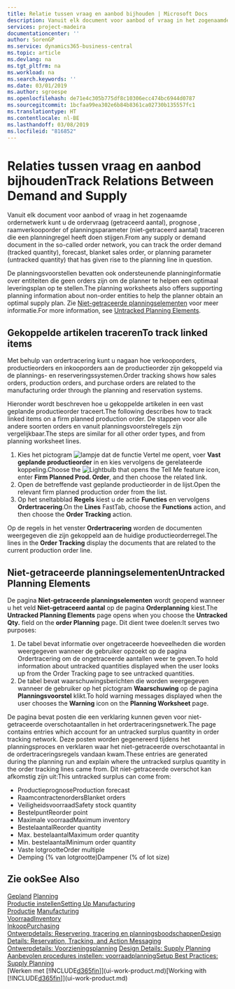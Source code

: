 ```yaml
---
title: Relatie tussen vraag en aanbod bijhouden | Microsoft Docs
description: Vanuit elk document voor aanbod of vraag in het zogenaamde ordernetwerk kunt u de ordervraag (getraceerd aantal), prognose , raamverkooporder of planningsparameter (niet-getraceerd aantal) traceren die een planningregel heeft doen stijgen.
services: project-madeira
documentationcenter: ''
author: SorenGP
ms.service: dynamics365-business-central
ms.topic: article
ms.devlang: na
ms.tgt_pltfrm: na
ms.workload: na
ms.search.keywords: ''
ms.date: 03/01/2019
ms.author: sgroespe
ms.openlocfilehash: de71e4c305b775df8c10306ecc474bc6944d0787
ms.sourcegitcommit: 1bcfaa99ea302e6b84b8361ca02730b135557fc1
ms.translationtype: HT
ms.contentlocale: nl-BE
ms.lasthandoff: 03/08/2019
ms.locfileid: "816852"
---
```

# <a name="track-relations-between-demand-and-supply"></a><span data-ttu-id="fdcb7-103">Relaties tussen vraag en aanbod bijhouden</span><span class="sxs-lookup"><span data-stu-id="fdcb7-103">Track Relations Between Demand and Supply</span></span>
<span data-ttu-id="fdcb7-104">Vanuit elk document voor aanbod of vraag in het zogenaamde ordernetwerk kunt u de ordervraag (getraceerd aantal), prognose , raamverkooporder of planningsparameter (niet-getraceerd aantal) traceren die een planningregel heeft doen stijgen.</span><span class="sxs-lookup"><span data-stu-id="fdcb7-104">From any supply or demand document in the so-called order network, you can track the order demand (tracked quantity), forecast, blanket sales order, or planning parameter (untracked quantity) that has given rise to the planning line in question.</span></span>

<span data-ttu-id="fdcb7-105">De planningsvoorstellen bevatten ook ondersteunende planninginformatie over entiteiten die geen orders zijn om de planner te helpen een optimaal leveringsplan op te stellen.</span><span class="sxs-lookup"><span data-stu-id="fdcb7-105">The planning worksheets also offers supporting planning information about non-order entities to help the planner obtain an optimal supply plan.</span></span> <span data-ttu-id="fdcb7-106">Zie [Niet-getraceerde planningselementen](production-how-track-demand-supply.md#untracked-planning-elements) voor meer informatie.</span><span class="sxs-lookup"><span data-stu-id="fdcb7-106">For more information, see [Untracked Planning Elements](production-how-track-demand-supply.md#untracked-planning-elements).</span></span>

## <a name="to-track-linked-items"></a><span data-ttu-id="fdcb7-107">Gekoppelde artikelen traceren</span><span class="sxs-lookup"><span data-stu-id="fdcb7-107">To track linked items</span></span>
<span data-ttu-id="fdcb7-108">Met behulp van ordertracering kunt u nagaan hoe verkooporders, productieorders en inkooporders aan de productieorder zijn gekoppeld via de plannings- en reserveringssystemen.</span><span class="sxs-lookup"><span data-stu-id="fdcb7-108">Order tracking shows how sales orders, production orders, and purchase orders are related to the manufacturing order through the planning and reservation systems.</span></span>

<span data-ttu-id="fdcb7-109">Hieronder wordt beschreven hoe u gekoppelde artikelen in een vast geplande productieorder traceert.</span><span class="sxs-lookup"><span data-stu-id="fdcb7-109">The following describes how to track linked items on a firm planned production order.</span></span> <span data-ttu-id="fdcb7-110">De stappen voor alle andere soorten orders en vanuit planningsvoorstelregels zijn vergelijkbaar.</span><span class="sxs-lookup"><span data-stu-id="fdcb7-110">The steps are similar for all other order types, and from planning worksheet lines.</span></span>

1. <span data-ttu-id="fdcb7-111">Kies het pictogram ![lampje dat de functie Vertel me opent](media/ui-search/search_small.png "Vertel me wat u wilt doen"), voer **Vast geplande productieorder** in en kies vervolgens de gerelateerde koppeling.</span><span class="sxs-lookup"><span data-stu-id="fdcb7-111">Choose the ![Lightbulb that opens the Tell Me feature](media/ui-search/search_small.png "Tell me what you want to do") icon, enter **Firm Planned Prod. Order**, and then choose the related link.</span></span>
2. <span data-ttu-id="fdcb7-112">Open de betreffende vast geplande productieorder in de lijst.</span><span class="sxs-lookup"><span data-stu-id="fdcb7-112">Open the relevant firm planned production order from the list.</span></span>
3. <span data-ttu-id="fdcb7-113">Op het sneltabblad **Regels** kiest u de actie **Functies** en vervolgens **Ordertracering**.</span><span class="sxs-lookup"><span data-stu-id="fdcb7-113">On the **Lines** FastTab, choose the **Functions** action, and then choose the **Order Tracking** action.</span></span>

<span data-ttu-id="fdcb7-114">Op de regels in het venster **Ordertracering** worden de documenten weergegeven die zijn gekoppeld aan de huidige productieorderregel.</span><span class="sxs-lookup"><span data-stu-id="fdcb7-114">The lines in the **Order Tracking** display the documents that are related to the current production order line.</span></span>

## <a name="untracked-planning-elements"></a><span data-ttu-id="fdcb7-115">Niet-getraceerde planningselementen</span><span class="sxs-lookup"><span data-stu-id="fdcb7-115">Untracked Planning Elements</span></span>
<span data-ttu-id="fdcb7-116">De pagina **Niet-getraceerde planningselementen** wordt geopend wanneer u het veld **Niet-getraceerd aantal** op de pagina **Orderplanning** kiest.</span><span class="sxs-lookup"><span data-stu-id="fdcb7-116">The **Untracked Planning Elements** page opens when you choose the **Untracked Qty.** field on the **order Planning** page.</span></span> <span data-ttu-id="fdcb7-117">Dit dient twee doelen:</span><span class="sxs-lookup"><span data-stu-id="fdcb7-117">It serves two purposes:</span></span>

1. <span data-ttu-id="fdcb7-118">De tabel bevat informatie over ongetraceerde hoeveelheden die worden weergegeven wanneer de gebruiker opzoekt op de pagina Ordertracering om de ongetraceerde aantallen weer te geven.</span><span class="sxs-lookup"><span data-stu-id="fdcb7-118">To hold information about untracked quantities displayed when the user looks up from the Order Tracking page to see untracked quantities.</span></span>
2. <span data-ttu-id="fdcb7-119">De tabel bevat waarschuwingsberichten die worden weergegeven wanneer de gebruiker op het pictogram **Waarschuwing** op de pagina **Planningsvoorstel** klikt.</span><span class="sxs-lookup"><span data-stu-id="fdcb7-119">To hold warning messages displayed when the user chooses the **Warning** icon on the **Planning Worksheet** page.</span></span>

<span data-ttu-id="fdcb7-120">De pagina bevat posten die een verklaring kunnen geven voor niet-getraceerde overschotaantallen in het ordertraceringsnetwerk.</span><span class="sxs-lookup"><span data-stu-id="fdcb7-120">The page contains entries which account for an untracked surplus quantity in order tracking network.</span></span> <span data-ttu-id="fdcb7-121">Deze posten worden gegenereerd tijdens het planningsproces en verklaren waar het niet-getraceerde overschotaantal in de ordertraceringsregels vandaan kwam.</span><span class="sxs-lookup"><span data-stu-id="fdcb7-121">These entries are generated during the planning run and explain where the untracked surplus quantity in the order tracking lines came from.</span></span> <span data-ttu-id="fdcb7-122">Dit niet-getraceerde overschot kan afkomstig zijn uit:</span><span class="sxs-lookup"><span data-stu-id="fdcb7-122">This untracked surplus can come from:</span></span>

- <span data-ttu-id="fdcb7-123">Productieprognose</span><span class="sxs-lookup"><span data-stu-id="fdcb7-123">Production forecast</span></span>
- <span data-ttu-id="fdcb7-124">Raamcontractenorders</span><span class="sxs-lookup"><span data-stu-id="fdcb7-124">Blanket orders</span></span>
- <span data-ttu-id="fdcb7-125">Veiligheidsvoorraad</span><span class="sxs-lookup"><span data-stu-id="fdcb7-125">Safety stock quantity</span></span>
- <span data-ttu-id="fdcb7-126">Bestelpunt</span><span class="sxs-lookup"><span data-stu-id="fdcb7-126">Reorder point</span></span>
- <span data-ttu-id="fdcb7-127">Maximale voorraad</span><span class="sxs-lookup"><span data-stu-id="fdcb7-127">Maximum inventory</span></span>
- <span data-ttu-id="fdcb7-128">Bestelaantal</span><span class="sxs-lookup"><span data-stu-id="fdcb7-128">Reorder quantity</span></span>
- <span data-ttu-id="fdcb7-129">Max. bestelaantal</span><span class="sxs-lookup"><span data-stu-id="fdcb7-129">Maximum order quantity</span></span>
- <span data-ttu-id="fdcb7-130">Min. bestelaantal</span><span class="sxs-lookup"><span data-stu-id="fdcb7-130">Minimum order quantity</span></span>
- <span data-ttu-id="fdcb7-131">Vaste lotgrootte</span><span class="sxs-lookup"><span data-stu-id="fdcb7-131">Order multiple</span></span>
- <span data-ttu-id="fdcb7-132">Demping (% van lotgrootte)</span><span class="sxs-lookup"><span data-stu-id="fdcb7-132">Dampener (% of lot size)</span></span>

## <a name="see-also"></a><span data-ttu-id="fdcb7-133">Zie ook</span><span class="sxs-lookup"><span data-stu-id="fdcb7-133">See Also</span></span>  
<span data-ttu-id="fdcb7-134">[Gepland](production-planning.md) </span><span class="sxs-lookup"><span data-stu-id="fdcb7-134">[Planning](production-planning.md) </span></span>  
[<span data-ttu-id="fdcb7-135">Productie instellen</span><span class="sxs-lookup"><span data-stu-id="fdcb7-135">Setting Up Manufacturing</span></span>](production-configure-production-processes.md)  
<span data-ttu-id="fdcb7-136">[Productie](production-manage-manufacturing.md)  </span><span class="sxs-lookup"><span data-stu-id="fdcb7-136">[Manufacturing](production-manage-manufacturing.md)  </span></span>  
[<span data-ttu-id="fdcb7-137">Voorraad</span><span class="sxs-lookup"><span data-stu-id="fdcb7-137">Inventory</span></span>](inventory-manage-inventory.md)  
[<span data-ttu-id="fdcb7-138">Inkoop</span><span class="sxs-lookup"><span data-stu-id="fdcb7-138">Purchasing</span></span>](purchasing-manage-purchasing.md)  
[<span data-ttu-id="fdcb7-139">Ontwerpdetails: Reservering, tracering en planningsboodschappen</span><span class="sxs-lookup"><span data-stu-id="fdcb7-139">Design Details: Reservation, Tracking, and Action Messaging</span></span>](design-details-reservation-order-tracking-and-action-messaging.md)  
<span data-ttu-id="fdcb7-140">[Ontwerpdetails: Voorzieningsplanning](design-details-supply-planning.md) </span><span class="sxs-lookup"><span data-stu-id="fdcb7-140">[Design Details: Supply Planning](design-details-supply-planning.md) </span></span>  
[<span data-ttu-id="fdcb7-141">Aanbevolen procedures instellen: voorraadplanning</span><span class="sxs-lookup"><span data-stu-id="fdcb7-141">Setup Best Practices: Supply Planning</span></span>](setup-best-practices-supply-planning.md)  
<span data-ttu-id="fdcb7-142">[Werken met [!INCLUDE[d365fin](includes/d365fin_md.md)]](ui-work-product.md)</span><span class="sxs-lookup"><span data-stu-id="fdcb7-142">[Working with [!INCLUDE[d365fin](includes/d365fin_md.md)]](ui-work-product.md)</span></span>
